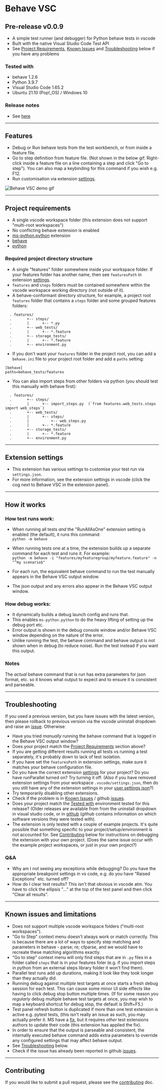 # Behave VSC 

## Pre-release v0.0.9
- A simple test runner (and debugger) for Python behave tests in vscode
- Built with the native Visual Studio Code Test API  
- See [Project Requirements](#project-requirements), [Known Issues](#known-issues-and-limitations) and [Troubleshooting](#troubleshooting) below if 
you have any problems

### Tested with
- behave 1.2.6
- Python 3.9.7
- Visual Studio Code 1.65.2
- Ubuntu 21.10 (Pop!_OS) / Windows 10

### Release notes
- See [here](https://github.com/jimasp/behave-vsc/releases)

---
## Features

- Debug or Run behave tests from the test workbench, or from inside a feature file.
- Go to step definition from feature file. (Not shown in the below gif. Right-click inside a feature file on a line 
containing a step and click "Go to step"). You can also map a keybinding for this command if you wish e.g. F12.
- Run customisation via extension [settings](#extension-settings).


![Behave VSC demo gif](https://github.com/jimasp/behave-vsc/raw/main/images/behave-vsc.gif)


---
## Project requirements
- A single vscode workspace folder (this extension does not support "multi-root workspaces")
- No conflicting behave extension is enabled
- [ms-python.python](https://marketplace.visualstudio.com/items?itemName=ms-python.python) extension
- [behave](https://behave.readthedocs.io)
- [python](https://www.python.org/) 

### Required project directory structure
- A single "features" folder somewhere inside your workspace folder. If your features folder has another name, then see `featuresPath` 
in extension [settings](#extension-settings).
- `features` and `steps` folders must be contained somewhere within the vscode workspace working directory (not outside of it).
- A behave-conformant directory structure, for example, a project root `features` folder that contains a `steps` folder and some grouped features 
folders:
```  
  . features/  
  .       +-- steps/  
  .       |      +-- *.py  
  .       +-- web_tests/  
  .       |      +-- *.feature  
  .       +-- storage_tests/  
  .       |      +-- *.feature  
  .       +-- environment.py
```
 - If you don't want your `features` folder in the project root, you can add a `behave.ini` file to your project root 
folder and add a `paths` setting:
```
[behave]
paths=behave_tests/features 
```
- You can also import steps from other folders via python (you should test this manually with behave first):
```  
  . features/  
  .       +-- steps/  
  .       |      +-- import_steps.py  (`from features.web_tests.steps import web_steps`)
  .       +-- web_tests/  
  .       |      +-- steps/
  .       |          +-- web_steps.py
  .       |      +-- *.feature  
  .       +-- storage_tests/  
  .       |      +-- *.feature  
  .       +-- environment.py
```

---
## Extension settings

- This extension has various settings to customise your test run via `settings.json`.  
- For more information, see the extension settings in vscode (click the cog next to Behave VSC in the extension panel).

---  
## How it works

### How test runs work:

- When running all tests _and_ the "RunAllAsOne" extension setting is enabled (the default), it runs this command:  
`python -m behave`

- When running tests one at a time, the extension builds up a separate command for each test and runs it. For example:  
`python -m behave -i "features/myfeaturegroup/myfeature.feature" -n "^my scenario$"`

- For each run, the equivalent behave command to run the test manually appears in the Behave VSC output window.
- The json output and any errors also appear in the Behave VSC output window.

### How debug works:

- It dynamically builds a debug launch config and runs that.    
- This enables `ms-python.python` to do the heavy lifting of setting up the debug port etc.
- Error output is shown in the debug console window and/or Behave VSC window depending on the nature of the error.
- Unlike running the test, the behave command and behave output is not shown when in debug (to reduce noise). Run the test instead if you want this 
output.

### Notes

The _actual_ behave command that is run has extra parameters for json format, etc. so it knows what output to expect and to ensure it is 
consistent and parseable.

---
## Troubleshooting
If you used a previous version, but you have issues with the latest version, then please rollback to previous version via the vscode uninstall 
dropdown and raise an [issue](https://github.com/jimasp/behave-vsc/issues). Otherwise:
- Have you tried _manually_ running the behave command that is logged in the Behave VSC output window?
- Does your project match the [Project Requirements](#project-requirements) section above?
- If you are getting different results running all tests vs running a test separately, it's probably down to lack of test isolation.
- If you have set the `featuresPath` in extension settings, make sure it matches your behave configuration file.
- Do you have the correct extension [settings](#extension-settings) for your project? Do you have runParallel turned on? Try turning it off. (Also if 
you have removed extension settings from your 
workspace `.vscode/settings.json`, then do you still have any of the extension settings in your 
[user settings json](https://code.visualstudio.com/docs/getstarted/settings#_settings-file-locations)?)
- Try temporarily disabling other extensions.
- Check if the problem is in [Known Issues](#known-issues-and-limitations) / github [issues](https://github.com/jimasp/behave-vsc/issues).
- Does your project match the [Tested with](#tested-with) environment tested for this release? (Older releases are available from from the uninstall 
dropdown in visual studio code, or in 
[github](https://github.com/jimasp/behave-vsc/releases) (github contains information on which software versions they were tested with).
- The extension is only tested with a couple of example projects. It's quite possible that something specific to your project/setup/environment is 
not accounted for. See [Contributing](#contributing) below for instructions on debugging the extension with your own project. (Does the 
same issue occur with the example project workspaces, or just in your own project?) 
### Q&A
- Why am I not seeing any exceptions while debugging? Do you have the appropriate breakpoint settings in vs code, e.g. do you have 
"Raised Exceptions" etc. turned off?
- How do I clear test results? This isn't that obvious in vscode atm. You have to click the ellipsis "..." at the top of the test panel and then click 
"Clear all results".

---
## Known issues and limitations

- Does not support multiple vscode workspace folders ("multi-root workspaces").
- "Go to Step" context menu doesn't always work or match correctly. This is because there are a lot of ways to specify step matching and parameters 
in behave - parse;  re; cfparse, and we would have to recreate these matching algorithms exactly. 
- "Go to step" context menu will only find steps that are in `.py` files in a folder called `steps` that is in your features foler (e.g. if you 
import steps in python from an external steps library folder it won't find them). 
- Parallel test runs add up durations, making it look like they took longer than they actually did.
- Running debug against _multiple_ test targets at once starts a fresh debug session for each test. This can cause some minor UI side effects like 
having to click debug stop button multiple times. (If for some reason you _regularly_ debug multiple behave test targets at once, you may wish to map 
a keyboard shortcut for debug stop, the default is Shift+F5.) 
- Test panel refresh button is duplicated if more than one test extension is active e.g. pytest tests, (this isn't really an issue as such, you may 
actually prefer it. MS have a [fix](https://github.com/microsoft/vscode/issues/139737), but it requires _other_ test extensions authors to update
their code (this extension has applied the fix).
- In order to ensure that the output is parseable and consistent, the internally executed behave command adds extra parameters to override any 
configured settings that may affect behave output.
- See [Troubleshooting](#troubleshooting) below.
- Check if the issue has already been reported in github [issues](https://github.com/jimasp/behave-vsc/issues).


---
## Contributing

If you would like to submit a pull request, please see the [contributing](CONTRIBUTING.md) doc.

